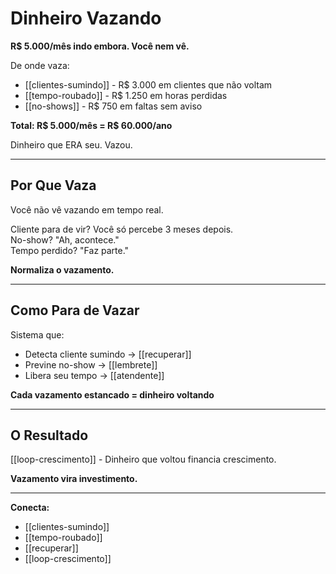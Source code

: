# Dinheiro Vazando

**R$ 5.000/mês indo embora. Você nem vê.**

De onde vaza:
- [[clientes-sumindo]] - R$ 3.000 em clientes que não voltam
- [[tempo-roubado]] - R$ 1.250 em horas perdidas
- [[no-shows]] - R$ 750 em faltas sem aviso

**Total: R$ 5.000/mês = R$ 60.000/ano**

Dinheiro que ERA seu. Vazou.

---

## Por Que Vaza

Você não vê vazando em tempo real.

Cliente para de vir? Você só percebe 3 meses depois.  
No-show? "Ah, acontece."  
Tempo perdido? "Faz parte."

**Normaliza o vazamento.**

---

## Como Para de Vazar

Sistema que:
- Detecta cliente sumindo → [[recuperar]]
- Previne no-show → [[lembrete]]  
- Libera seu tempo → [[atendente]]

**Cada vazamento estancado = dinheiro voltando**

---

## O Resultado

[[loop-crescimento]] - Dinheiro que voltou financia crescimento.

**Vazamento vira investimento.**

---

**Conecta:**
- [[clientes-sumindo]]
- [[tempo-roubado]]
- [[recuperar]]
- [[loop-crescimento]]

